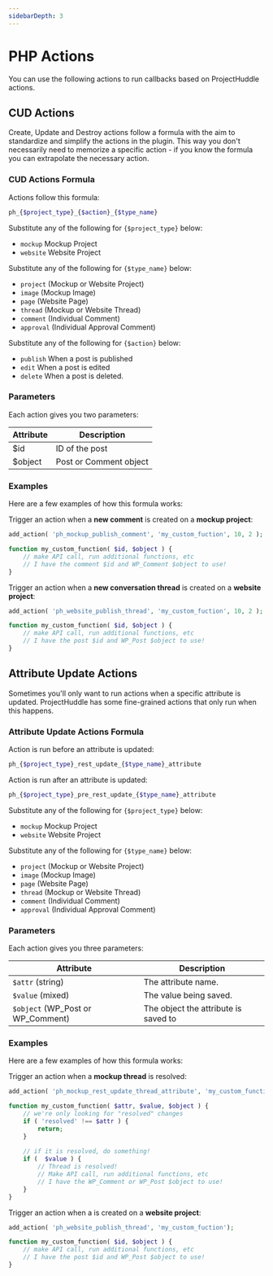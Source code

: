 ```yaml
---
sidebarDepth: 3
---
```


# PHP Actions
You can use the following actions to run callbacks based on ProjectHuddle
actions. 

## CUD Actions
Create, Update and Destroy actions follow a formula with the aim to standardize
and simplify the actions in the plugin. This way you don't necessarily need to memorize
a specific action - if you know the formula you can extrapolate the necessary action.

### CUD Actions Formula
Actions follow this formula:

```php
ph_{$project_type}_{$action}_{$type_name}
```

Substitute any of the following for `{$project_type}` below:
- `mockup` Mockup Project
- `website` Website Project

Substitute any of the following for `{$type_name}` below:
- `project` (Mockup or Website Project)
- `image` (Mockup Image)
- `page` (Website Page)
- `thread` (Mockup or Website Thread)
- `comment` (Individual Comment)
- `approval` (Individual Approval Comment)

Substitute any of the following for `{$action}` below:
- `publish` When a post is published
- `edit` When a post is edited
- `delete` When a post is deleted.

### Parameters
Each action gives you two parameters:

| Attribute | Description |
|-----------|-------------|
| $id       | ID of the post |
| $object     |  Post or Comment object |


### Examples
Here are a few examples of how this formula works:

Trigger an action when a **new comment** is created on a **mockup project**:
```php
add_action( 'ph_mockup_publish_comment', 'my_custom_fuction', 10, 2 );

function my_custom_function( $id, $object ) {
    // make API call, run additional functions, etc
    // I have the comment $id and WP_Comment $object to use!
}
```

Trigger an action when a **new conversation thread** is created on a **website project**:
```php
add_action( 'ph_website_publish_thread', 'my_custom_fuction', 10, 2 );

function my_custom_function( $id, $object ) {
    // make API call, run additional functions, etc
    // I have the post $id and WP_Post $object to use!
}
```

## Attribute Update Actions
Sometimes you'll only want to run actions when a specific attribute is updated. ProjectHuddle
has some fine-grained actions that only run when this happens. 

### Attribute Update Actions Formula
Action is run before an attribute is updated:
```php
ph_{$project_type}_rest_update_{$type_name}_attribute
```
Action is run after an attribute is updated:
```php
ph_{$project_type}_pre_rest_update_{$type_name}_attribute
```

Substitute any of the following for `{$project_type}` below:
- `mockup` Mockup Project
- `website` Website Project

Substitute any of the following for `{$type_name}` below:
- `project` (Mockup or Website Project)
- `image` (Mockup Image)
- `page` (Website Page)
- `thread` (Mockup or Website Thread)
- `comment` (Individual Comment)
- `approval` (Individual Approval Comment)

### Parameters
Each action gives you three parameters:

| Attribute | Description |
|-----------|-------------|
| `$attr` (string)  | The attribute name. |
| `$value` (mixed) |  The value being saved. |
| `$object` (WP_Post or WP_Comment) | The object the attribute is saved to |

### Examples
Here are a few examples of how this formula works:

Trigger an action when a **mockup thread** is resolved:
```php
add_action( 'ph_mockup_rest_update_thread_attribute', 'my_custom_function', 10, 3);

function my_custom_function( $attr, $value, $object ) {
    // we're only looking for "resolved" changes
    if ( 'resolved' !== $attr ) {
        return;
    }
    
    // if it is resolved, do something!
    if (  $value ) {
        // Thread is resolved!
        // Make API call, run additional functions, etc
        // I have the WP_Comment or WP_Post $object to use!
    }
}
```

Trigger an action when a is created on a **website project**:
```php
add_action( 'ph_website_publish_thread', 'my_custom_fuction');

function my_custom_function( $id, $object ) {
    // make API call, run additional functions, etc
    // I have the post $id and WP_Post $object to use!
}
```
